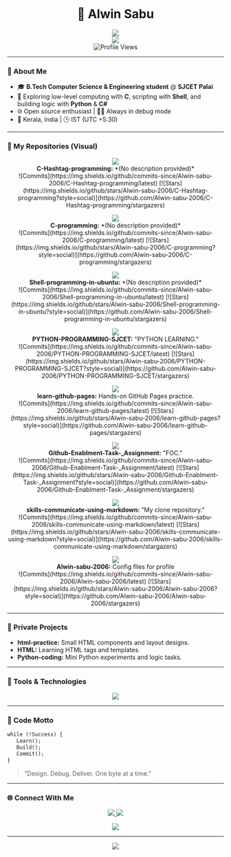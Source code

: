 <h1 align="center">🚀 Alwin Sabu</h1>
<p align="center">
  <img src="https://capsule-render.vercel.app/api?type=wave&color=00ffe1&height=100&section=header" />
  <br/>
  <img src="https://readme-typing-svg.demolab.com?font=Fira+Code&weight=500&pause=1000&center=true&width=435&lines=Tech+Explorer;Lifelong+Learner;Backend+%2B+Shell+Lover;Living+on+Code+and+Coffee"/>
  <br/>
  <img src="https://komarev.com/ghpvc/?username=Alwin-sabu-2006&color=blue" alt="Profile Views"/>
</p>

---

### 👾 About Me

- 🎓 **B.Tech Computer Science & Engineering student** @ **SJCET Palai**
- 🔬 Exploring low-level computing with **C**, scripting with **Shell**, and building logic with **Python** & **C#**
- 🌐 Open source enthusiast | 👨‍🏫 Always in debug mode
- 📍 Kerala, India | 🕒 IST (UTC +5:30)

---

### 📁 My Repositories (Visual)

<p align="center">
  <a href="https://github.com/Alwin-sabu-2006/C-Hashtag-programming">
    <img src="https://github-readme-stats.vercel.app/api/pin/?username=Alwin-sabu-2006&repo=C-Hashtag-programming&theme=radical"/>
  </a><br/>
  <b>C-Hashtag-programming:</b> *(No description provided)* <br/>
  ![Commits](https://img.shields.io/github/commits-since/Alwin-sabu-2006/C-Hashtag-programming/latest) [![Stars](https://img.shields.io/github/stars/Alwin-sabu-2006/C-Hashtag-programming?style=social)](https://github.com/Alwin-sabu-2006/C-Hashtag-programming/stargazers)
</p>

<p align="center">
  <a href="https://github.com/Alwin-sabu-2006/C-programming">
    <img src="https://github-readme-stats.vercel.app/api/pin/?username=Alwin-sabu-2006&repo=C-programming&theme=radical"/>
  </a><br/>
  <b>C-programming:</b> *(No description provided)* <br/>
  ![Commits](https://img.shields.io/github/commits-since/Alwin-sabu-2006/C-programming/latest) [![Stars](https://img.shields.io/github/stars/Alwin-sabu-2006/C-programming?style=social)](https://github.com/Alwin-sabu-2006/C-programming/stargazers)
</p>

<p align="center">
  <a href="https://github.com/Alwin-sabu-2006/Shell-programming-in-ubuntu">
    <img src="https://github-readme-stats.vercel.app/api/pin/?username=Alwin-sabu-2006&repo=Shell-programming-in-ubuntu&theme=radical"/>
  </a><br/>
  <b>Shell-programming-in-ubuntu:</b> *(No description provided)* <br/>
  ![Commits](https://img.shields.io/github/commits-since/Alwin-sabu-2006/Shell-programming-in-ubuntu/latest) [![Stars](https://img.shields.io/github/stars/Alwin-sabu-2006/Shell-programming-in-ubuntu?style=social)](https://github.com/Alwin-sabu-2006/Shell-programming-in-ubuntu/stargazers)
</p>

<p align="center">
  <a href="https://github.com/Alwin-sabu-2006/PYTHON-PROGRAMMING-SJCET">
    <img src="https://github-readme-stats.vercel.app/api/pin/?username=Alwin-sabu-2006&repo=PYTHON-PROGRAMMING-SJCET&theme=radical"/>
  </a><br/>
  <b>PYTHON-PROGRAMMING-SJCET:</b> "PYTHON LEARNING." <br/>
  ![Commits](https://img.shields.io/github/commits-since/Alwin-sabu-2006/PYTHON-PROGRAMMING-SJCET/latest) [![Stars](https://img.shields.io/github/stars/Alwin-sabu-2006/PYTHON-PROGRAMMING-SJCET?style=social)](https://github.com/Alwin-sabu-2006/PYTHON-PROGRAMMING-SJCET/stargazers)
</p>

<p align="center">
  <a href="https://github.com/Alwin-sabu-2006/learn-github-pages">
    <img src="https://github-readme-stats.vercel.app/api/pin/?username=Alwin-sabu-2006&repo=learn-github-pages&theme=radical"/>
  </a><br/>
  <b>learn-github-pages:</b> Hands-on GitHub Pages practice. <br/>
  ![Commits](https://img.shields.io/github/commits-since/Alwin-sabu-2006/learn-github-pages/latest) [![Stars](https://img.shields.io/github/stars/Alwin-sabu-2006/learn-github-pages?style=social)](https://github.com/Alwin-sabu-2006/learn-github-pages/stargazers)
</p>

<p align="center">
  <a href="https://github.com/Alwin-sabu-2006/Github-Enablment-Task-_Assignment">
    <img src="https://github-readme-stats.vercel.app/api/pin/?username=Alwin-sabu-2006&repo=Github-Enablment-Task-_Assignment&theme=radical"/>
  </a><br/>
  <b>Github-Enablment-Task-_Assignment:</b> "FOC." <br/>
  ![Commits](https://img.shields.io/github/commits-since/Alwin-sabu-2006/Github-Enablment-Task-_Assignment/latest) [![Stars](https://img.shields.io/github/stars/Alwin-sabu-2006/Github-Enablment-Task-_Assignment?style=social)](https://github.com/Alwin-sabu-2006/Github-Enablment-Task-_Assignment/stargazers)
</p>

<p align="center">
  <a href="https://github.com/Alwin-sabu-2006/skills-communicate-using-markdown">
    <img src="https://github-readme-stats.vercel.app/api/pin/?username=Alwin-sabu-2006&repo=skills-communicate-using-markdown&theme=radical"/>
  </a><br/>
  <b>skills-communicate-using-markdown:</b> "My clone repository." <br/>
  ![Commits](https://img.shields.io/github/commits-since/Alwin-sabu-2006/skills-communicate-using-markdown/latest) [![Stars](https://img.shields.io/github/stars/Alwin-sabu-2006/skills-communicate-using-markdown?style=social)](https://github.com/Alwin-sabu-2006/skills-communicate-using-markdown/stargazers)
</p>

<p align="center">
  <a href="https://github.com/Alwin-sabu-2006/Alwin-sabu-2006">
    <img src="https://github-readme-stats.vercel.app/api/pin/?username=Alwin-sabu-2006&repo=Alwin-sabu-2006&theme=radical"/>
  </a><br/>
  <b>Alwin-sabu-2006:</b> Config files for profile <br/>
  ![Commits](https://img.shields.io/github/commits-since/Alwin-sabu-2006/Alwin-sabu-2006/latest) [![Stars](https://img.shields.io/github/stars/Alwin-sabu-2006/Alwin-sabu-2006?style=social)](https://github.com/Alwin-sabu-2006/Alwin-sabu-2006/stargazers)
</p>

---

### 🔐 Private Projects
- **html-practice:** Small HTML components and layout designs.
- **HTML:** Learning HTML tags and templates.
- **Python-coding:** Mini Python experiments and logic tasks.

---

### 🧰 Tools & Technologies
<p align="center">
  <img src="https://skillicons.dev/icons?i=c,cs,python,bash,html,css,vscode,github&theme=dark" />
</p>

---

### 🧭 Code Motto

```txt
while (!Success) {
   Learn();
   Build();
   Commit();
}
```

> "Design. Debug. Deliver. One byte at a time."

---

### 🌐 Connect With Me
<p align="center">
  <a href="https://www.linkedin.com/in/alwin-sabu-256540330/">
    <img src="https://img.shields.io/badge/LinkedIn-Alwin%20Sabu-0077B5?style=for-the-badge&logo=linkedin&logoColor=white" />
  </a>
  <a href="mailto:alwinsabu540@gmail.com">
    <img src="https://img.shields.io/badge/Gmail-alwinsabu540%40gmail.com-D14836?style=for-the-badge&logo=gmail&logoColor=white" />
  </a>
</p>

<p align="center">
  <img src="https://streak-stats.demolab.com?user=Alwin-sabu-2006&theme=dark&date_format=M%20j%5BY%5D"/>
</p>

---

<p align="center">
  <img src="https://capsule-render.vercel.app/api?type=waving&color=00ffe1&height=100&section=footer"/>
</p>

